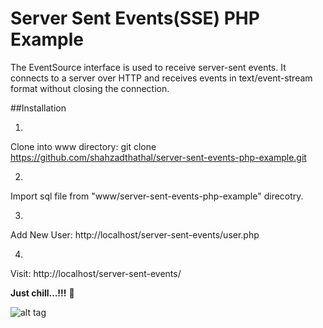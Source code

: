 # Server Sent Events(SSE) PHP Example
The EventSource interface is used to receive server-sent events. It connects to a server over HTTP and receives events in text/event-stream format without closing the connection.


##Installation

1.
  Clone into www directory: git clone https://github.com/shahzadthathal/server-sent-events-php-example.git
  
2.
  Import sql file from "www/server-sent-events-php-example" direcotry.
  
3.
  Add New User: http://localhost/server-sent-events/user.php
  
4.
  Visit: http://localhost/server-sent-events/
  
 
 
 **Just chill...!!!** :lollipop:
 
 
 ![alt tag](https://raw.githubusercontent.com/shahzadthathal/server-sent-events-php-example/master/server-sent-events-php-example.jpg)
